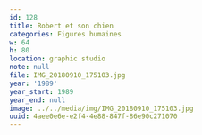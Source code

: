 ```yaml
---
id: 128
title: Robert et son chien
categories: Figures humaines
w: 64
h: 80
location: graphic studio
note: null
file: IMG_20180910_175103.jpg
year: '1989'
year_start: 1989
year_end: null
image: ../../media/img/IMG_20180910_175103.jpg
uuid: 4aee0e6e-e2f4-4e88-847f-86e90c271070
---
```


